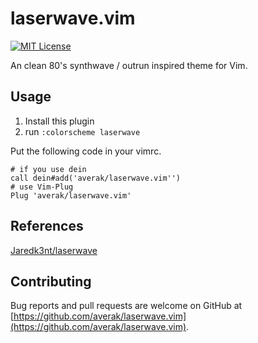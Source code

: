 # laserwave.vim

[![MIT License](http://img.shields.io/badge/license-MIT-blue.svg?style=flat)](LICENSE)

An clean 80's synthwave / outrun inspired theme for Vim.

## Usage

1. Install this plugin
2. run `:colorscheme laserwave`

Put the following code in your vimrc.

```vim
# if you use dein
call dein#add('averak/laserwave.vim'')
# use Vim-Plug
Plug 'averak/laserwave.vim'
```

## References

[Jaredk3nt/laserwave](https://github.com/Jaredk3nt/laserwave)

## Contributing

Bug reports and pull requests are welcome on GitHub at [https://github.com/averak/laserwave.vim](https://github.com/averak/laserwave.vim).
